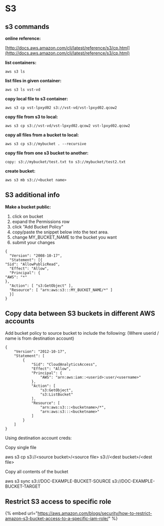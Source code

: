 # S3

## **s3 commands**

**online reference:**

[http://docs.aws.amazon.com/cli/latest/reference/s3/cp.html](http://docs.aws.amazon.com/cli/latest/reference/s3/cp.html)

**list containers:**

`aws s3 ls`

**list files in given container:**

`aws s3 ls vst-vd`

**copy local file to s3 container:**

`aws s3 cp vst-lpxyd02 s3://vst-vd/vst-lpxyd02.qcow2`

**copy file from s3 to local:**

`aws s3 cp s3://vst-vd/vst-lpxyd02.qcow2 vst-lpxyd02.qcow2`

**copy all files from a bucket to local:**

`aws s3 cp s3://mybucket . --recursive`

**copy file from one s3 bucket to another:**

`copy: s3://mybucket/test.txt to s3://mybucket/test2.txt`

**create bucket:**

`aws s3 mb s3://<bucket name>`

## **S3 additional info**

**Make a bucket public:**

1. click on bucket
2. expand the Permissions row
3. click "Add Bucket Policy"
4. copy/paste the snippet below into the text area.
5. change MY\_BUCKET\_NAME to the bucket you want
6. submit your changes

```text
{
  "Version": "2008-10-17",
  "Statement": [{
"Sid": "AllowPublicRead",
  "Effect": "Allow",
  "Principal": {
"AWS": "*"
},
  "Action": [ "s3:GetObject" ],
  "Resource": [ "arn:aws:s3:::MY_BUCKET_NAME/*" ]
  }]
}
```

## Copy data between S3 buckets in different AWS accounts

Add bucket policy to source bucket to include the following: \(Where userid / name is from destination account\)

```text
{
    "Version": "2012-10-17",
    "Statement": [
        {
            "Sid": "CloudAnalyticsAccess",
            "Effect": "Allow",
            "Principal": {
                "AWS": "arn:aws:iam::<userid>:user/<username>"
            },
            "Action": [
                "s3:GetObject",
                "s3:ListBucket"
            ],
            "Resource": [
                "arn:aws:s3:::<bucketname>/*",
                "arn:aws:s3:::<bucketname>"
            ]
        }
    ]
}
```

Using destination account creds:

Copy single file

aws s3 cp s3://&lt;source bucket&gt;/&lt;source file&gt; s3://&lt;dest bucket&gt;/&lt;dest file&gt;

Copy all contents of the bucket

aws s3 sync s3://DOC-EXAMPLE-BUCKET-SOURCE s3://DOC-EXAMPLE-BUCKET-TARGET

## Restrict S3 access to specific role

{% embed url="https://aws.amazon.com/blogs/security/how-to-restrict-amazon-s3-bucket-access-to-a-specific-iam-role/" %}



